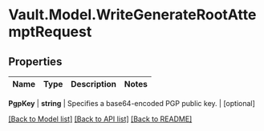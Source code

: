 # Vault.Model.WriteGenerateRootAttemptRequest

## Properties

Name | Type | Description | Notes
------------ | ------------- | ------------- | -------------

**PgpKey** | **string** | Specifies a base64-encoded PGP public key. | [optional] 

[[Back to Model list]](../README.md#documentation-for-models) [[Back to API list]](../README.md#documentation-for-api-endpoints) [[Back to README]](../README.md)

